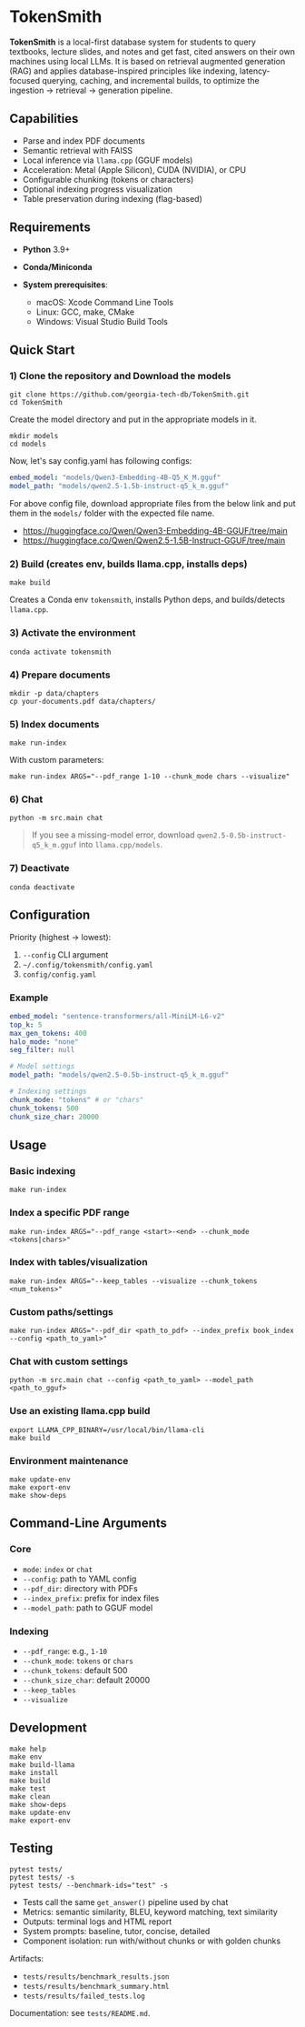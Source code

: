 # TokenSmith

**TokenSmith** is a local-first database system for students to query textbooks, lecture slides, and notes and get fast, cited answers on their own machines using local LLMs. It is based on retrieval augmented generation (RAG) and applies database-inspired principles like indexing, latency-focused querying, caching, and incremental builds, to optimize the ingestion -> retrieval -> generation pipeline.

## Capabilities

* Parse and index PDF documents
* Semantic retrieval with FAISS
* Local inference via `llama.cpp` (GGUF models)
* Acceleration: Metal (Apple Silicon), CUDA (NVIDIA), or CPU
* Configurable chunking (tokens or characters)
* Optional indexing progress visualization
* Table preservation during indexing (flag-based)

## Requirements

* **Python** 3.9+
* **Conda/Miniconda**
* **System prerequisites**:

  * macOS: Xcode Command Line Tools
  * Linux: GCC, make, CMake
  * Windows: Visual Studio Build Tools

## Quick Start

### 1) Clone the repository and Download the models

```shell
git clone https://github.com/georgia-tech-db/TokenSmith.git
cd TokenSmith
```

Create the model directory and put in the appropriate models in it.
```shell
mkdir models
cd models
```

Now, let's say config.yaml has following configs:
```yaml
embed_model: "models/Qwen3-Embedding-4B-Q5_K_M.gguf"
model_path: "models/qwen2.5-1.5b-instruct-q5_k_m.gguf"
```
For above config file, download appropriate files from the below link 
and put them in the `models/` folder with the expected file name.
- https://huggingface.co/Qwen/Qwen3-Embedding-4B-GGUF/tree/main
- https://huggingface.co/Qwen/Qwen2.5-1.5B-Instruct-GGUF/tree/main

### 2) Build (creates env, builds llama.cpp, installs deps)

```shell
make build
```

Creates a Conda env `tokensmith`, installs Python deps, and builds/detects `llama.cpp`.

### 3) Activate the environment

```shell
conda activate tokensmith
```

### 4) Prepare documents

```shell
mkdir -p data/chapters
cp your-documents.pdf data/chapters/
```

### 5) Index documents

```shell
make run-index
```

With custom parameters:

```shell
make run-index ARGS="--pdf_range 1-10 --chunk_mode chars --visualize"
```

### 6) Chat

```shell
python -m src.main chat
```

> If you see a missing-model error, download `qwen2.5-0.5b-instruct-q5_k_m.gguf` into `llama.cpp/models`.

### 7) Deactivate

```shell
conda deactivate
```

## Configuration

Priority (highest → lowest):

1. `--config` CLI argument
2. `~/.config/tokensmith/config.yaml`
3. `config/config.yaml`

### Example

```yaml
embed_model: "sentence-transformers/all-MiniLM-L6-v2"
top_k: 5
max_gen_tokens: 400
halo_mode: "none"
seg_filter: null

# Model settings
model_path: "models/qwen2.5-0.5b-instruct-q5_k_m.gguf"

# Indexing settings
chunk_mode: "tokens" # or "chars"
chunk_tokens: 500
chunk_size_char: 20000
```

## Usage

### Basic indexing

```shell
make run-index
```

### Index a specific PDF range

```shell
make run-index ARGS="--pdf_range <start>-<end> --chunk_mode <tokens|chars>"
```

### Index with tables/visualization

```shell
make run-index ARGS="--keep_tables --visualize --chunk_tokens <num_tokens>"
```

### Custom paths/settings

```shell
make run-index ARGS="--pdf_dir <path_to_pdf> --index_prefix book_index --config <path_to_yaml>"
```

### Chat with custom settings

```shell
python -m src.main chat --config <path_to_yaml> --model_path <path_to_gguf>
```

### Use an existing llama.cpp build

```shell
export LLAMA_CPP_BINARY=/usr/local/bin/llama-cli
make build
```

### Environment maintenance

```shell
make update-env
make export-env
make show-deps
```

## Command-Line Arguments

### Core

* `mode`: `index` or `chat`
* `--config`: path to YAML config
* `--pdf_dir`: directory with PDFs
* `--index_prefix`: prefix for index files
* `--model_path`: path to GGUF model

### Indexing

* `--pdf_range`: e.g., `1-10`
* `--chunk_mode`: `tokens` or `chars`
* `--chunk_tokens`: default 500
* `--chunk_size_char`: default 20000
* `--keep_tables`
* `--visualize`

## Development

```shell
make help
make env
make build-llama
make install
make build
make test
make clean
make show-deps
make update-env
make export-env
```

## Testing

```shell
pytest tests/
pytest tests/ -s
pytest tests/ --benchmark-ids="test" -s
```

* Tests call the same `get_answer()` pipeline used by chat
* Metrics: semantic similarity, BLEU, keyword matching, text similarity
* Outputs: terminal logs and HTML report
* System prompts: baseline, tutor, concise, detailed
* Component isolation: run with/without chunks or with golden chunks

Artifacts:

* `tests/results/benchmark_results.json`
* `tests/results/benchmark_summary.html`
* `tests/results/failed_tests.log`

Documentation: see `tests/README.md`.
